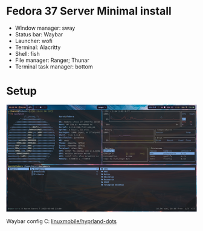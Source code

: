 # Fedora 37 Server Minimal install 
- Window manager: sway
- Status bar: Waybar
- Launcher: wofi
- Terminal: Alacritty
- Shell: fish
- File manager: Ranger; Thunar
- Terminal task manager: bottom

# Setup
![Setup screenshot](./screenshots/2023-04-01.png)

Waybar config C: [linuxmobile/hyprland-dots](https://github.com/linuxmobile/hyprland-dots)
